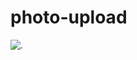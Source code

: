 # photo-upload
![.]([https://myoctocat.com/assets/images/base-octocat.svg](https://pngfre.com/wp-content/uploads/cat-poster.png)https://pngfre.com/wp-content/uploads/cat-poster.png)
